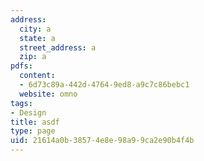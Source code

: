 ```yaml
---
address:
  city: a
  state: a
  street_address: a
  zip: a
pdfs:
  content:
  - 6d73c89a-442d-4764-9ed8-a9c7c86bebc1
  website: omno
tags:
- Design
title: asdf
type: page
uid: 21614a0b-3857-4e8e-98a9-9ca2e90b4f4b
---
```

